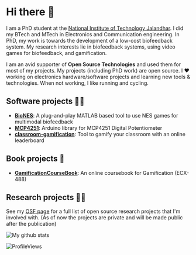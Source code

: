 <!--
**kulbhushanchand/kulbhushanchand** is a ✨ _special_ ✨ repository because its `README.md` (this file) appears on your GitHub profile.

Here are some ideas to get you started:

- 🔭 I’m currently working on ...
- 🌱 I’m currently learning ...
- 👯 I’m looking to collaborate on ...
- 🤔 I’m looking for help with ...
- 💬 Ask me about ...
- 📫 How to reach me: ...
- 😄 Pronouns: ...
- ⚡ Fun fact: ...
-->

# Hi there 👋

I am a PhD student at the [National Institute of Technology Jalandhar](https://www.nitj.ac.in/). I did my BTech and MTech in Electronics and Communication engineering. In PhD, my work is towards the development of a low-cost biofeedback system. My research interests lie in biofeedback systems, using video games for biofeedback, and gamification.

I am an avid supporter of **Open Source Technologies** and used them for most of my projects. My projects (including PhD work) are open source. I ❤️ working on electronics hardware/software projects and learning new tools & technologies. When not working, I like running and cycling.  


## Software projects 👨‍💻

- [**BioNES**](https://github.com/kulbhushanchand/BioNES): A plug-and-play MATLAB based tool to use NES games for multimodal biofeedback
- [**MCP4251**](https://github.com/kulbhushanchand/MCP4251): Arduino library for MCP4251 Digital Potentiometer
- [**classroom-gamification**](https://github.com/kulbhushanchand/classroom-gamification): Tool to gamify your classroom with an online leaderboard


## Book projects 📖

- [**GamificationCourseBook**](https://github.com/kulbhushanchand/GamificationCourseBook): An online coursebook for Gamification (ECX-488)


## Research projects 👨‍🔬

See my [OSF page](https://osf.io/wxqdj) for a full list of open source research projects that I'm involved with. (As of now the projects are private and will be made public after the publication)

  
![My github stats](https://github-readme-stats.vercel.app/api?username=kulbhushanchand&count_private=true&show_icons=true) 

![ProfileViews](https://views.whatilearened.today/views/github/kulbhushanchand/kulbhushanchand.svg)

